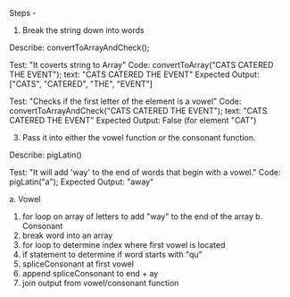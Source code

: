 Steps - 

1. Break the string down into words

Describe: convertToArrayAndCheck();

Test: "It coverts string to Array"
Code: convertToArray("CATS CATERED THE EVENT");
text: "CATS CATERED THE EVENT"
Expected Output: ["CATS", "CATERED", "THE", "EVENT"]

Test: "Checks if the first letter of the element is a vowel"
Code: convertToArrayAndCheck("CATS CATERED THE EVENT");
text: "CATS CATERED THE EVENT"
Expected Output: False (for element "CAT")


 
3. Pass it into either the vowel function or the consonant function.

Describe: pigLatin()

Test: "It will add 'way' to the end of words that begin with a vowel."
Code: pigLatin("a");
Expected Output: "away"

 a. Vowel
  1. for loop on array of letters to add "way" to the end of the array
 b. Consonant
  1. break word into an array
  2. for loop to determine index where first vowel is located
  3. if statement to determine if word starts with "qu"
  4. spliceConsonant at first vowel
  5. append spliceConsonant to end + ay
4. join output from vowel/consonant function